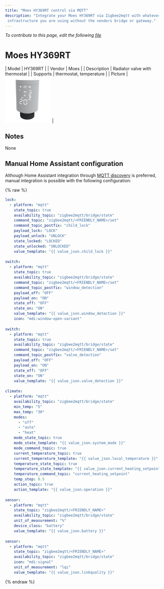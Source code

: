 ```yaml
---
title: "Moes HY369RT control via MQTT"
description: "Integrate your Moes HY369RT via Zigbee2mqtt with whatever smart home
 infrastructure you are using without the vendors bridge or gateway."
---
```


*To contribute to this page, edit the following
[file](https://github.com/Koenkk/zigbee2mqtt.io/blob/master/docs/devices/HY369RT.md)*

# Moes HY369RT

| Model | HY369RT  |
| Vendor  | Moes  |
| Description | Radiator valve with thermostat |
| Supports | thermostat, temperature |
| Picture | ![Moes HY369RT](../images/devices/HY369RT.jpg) |

## Notes

None

## Manual Home Assistant configuration
Although Home Assistant integration through [MQTT discovery](../integration/home_assistant) is preferred,
manual integration is possible with the following configuration:


{% raw %}
```yaml
lock:
  - platform: "mqtt"
    state_topic: true
    availability_topic: "zigbee2mqtt/bridge/state"
    command_topic: "zigbee2mqtt/<FRIENDLY_NAME>/set"
    command_topic_postfix: "child_lock"
    payload_lock: "LOCK"
    payload_unlock: "UNLOCK"
    state_locked: "LOCKED"
    state_unlocked: "UNLOCKED"
    value_template: "{{ value_json.child_lock }}"

switch:
  - platform: "mqtt"
    state_topic: true
    availability_topic: "zigbee2mqtt/bridge/state"
    command_topic: "zigbee2mqtt/<FRIENDLY_NAME>/set"
    command_topic_postfix: "window_detection"
    payload_off: "OFF"
    payload_on: "ON"
    state_off: "OFF"
    state_on: "ON"
    value_template: "{{ value_json.window_detection }}"
    icon: "mdi:window-open-variant"

switch:
  - platform: "mqtt"
    state_topic: true
    availability_topic: "zigbee2mqtt/bridge/state"
    command_topic: "zigbee2mqtt/<FRIENDLY_NAME>/set"
    command_topic_postfix: "valve_detection"
    payload_off: "OFF"
    payload_on: "ON"
    state_off: "OFF"
    state_on: "ON"
    value_template: "{{ value_json.valve_detection }}"

climate:
  - platform: "mqtt"
    availability_topic: "zigbee2mqtt/bridge/state"
    min_temp: "5"
    max_temp: "30"
    modes: 
      - "off"
      - "auto"
      - "heat"
    mode_state_topic: true
    mode_state_template: "{{ value_json.system_mode }}"
    mode_command_topic: true
    current_temperature_topic: true
    current_temperature_template: "{{ value_json.local_temperature }}"
    temperature_state_topic: true
    temperature_state_template: "{{ value_json.current_heating_setpoint }}"
    temperature_command_topic: "current_heating_setpoint"
    temp_step: 0.5
    action_topic: true
    action_template: "{{ value_json.operation }}"

sensor:
  - platform: "mqtt"
    state_topic: "zigbee2mqtt/<FRIENDLY_NAME>"
    availability_topic: "zigbee2mqtt/bridge/state"
    unit_of_measurement: "%"
    device_class: "battery"
    value_template: "{{ value_json.battery }}"

sensor:
  - platform: "mqtt"
    state_topic: "zigbee2mqtt/<FRIENDLY_NAME>"
    availability_topic: "zigbee2mqtt/bridge/state"
    icon: "mdi:signal"
    unit_of_measurement: "lqi"
    value_template: "{{ value_json.linkquality }}"
```
{% endraw %}


